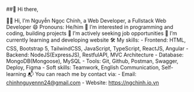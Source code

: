 ##👋 Hi there, 

<!--
**ngchinhdev/ngchinhdev** is a ✨ _special_ ✨ repository because its `README.md` (this file) appears on your GitHub profile.

Here are some ideas to get you started:

- 🔭 I’m currently working on ...
- 🌱 I’m currently learning ...
- 👯 I’m looking to collaborate on ...
- 🤔 I’m looking for help with ...
- 💬 Ask me about ...
- 📫 How to reach me: ...
- 😄 Pronouns: ...
- ⚡ Fun fact: ...
-->
 🤵‍♂ Hi, I’m Nguyễn Ngọc Chính, a Web Developer, a Fullstack Web Developer
 😄 Pronouns: He/him
 💞️ I’m interested in programming and coding, building projects
 👯 I’m actively seeking job opportunities
 🌱 I’m currently learning and developing website
 🛠️ My skills: 
    - Frontend: HTML, CSS, Bootstrap 5, TailwindCSS, JavaScript, TypeScript, ReactJS, Angular
    - Backend: NodeJS(ExpressJS), RestfulAPI, MVC Architecture
    - Database: MongoDB(Mongoose), MySQL
    - Tools: Git, Github, Postman, Swagger, Deploy, Figma
    - Soft skills: Teamwork, English Communication, Self-learning
 📬 You can reach me by contact via:
    - Email: chinhnguyennn24@gmail.com
    - Website: https://ngchinh.io.vn

